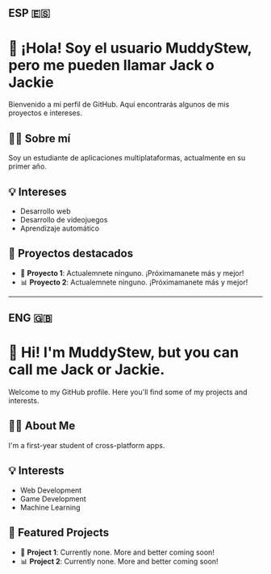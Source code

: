 ## ESP 🇪🇸

# 👋 ¡Hola! Soy el usuario MuddyStew, pero me pueden llamar Jack o Jackie

Bienvenido a mi perfil de GitHub. Aquí encontrarás algunos de mis proyectos e intereses.

## 🧑‍💻 Sobre mí
Soy un estudiante de aplicaciones multiplataformas, actualmente en su primer año.

## 💡 Intereses
- Desarrollo web
- Desarrollo de videojuegos
- Aprendizaje automático

## 🚀 Proyectos destacados
- 🔧 **Proyecto 1**: Actualemnete ninguno. ¡Próximamanete más y mejor!
- 📊 **Proyecto 2**: Actualemnete ninguno. ¡Próximamanete más y mejor!

---

## ENG 🇬🇧

# 👋 Hi! I'm MuddyStew, but you can call me Jack or Jackie.

Welcome to my GitHub profile. Here you'll find some of my projects and interests.

## 🧑‍💻 About Me
I'm a first-year student of cross-platform apps.

## 💡 Interests
- Web Development
- Game Development
- Machine Learning

## 🚀 Featured Projects
- 🔧 **Project 1**: Currently none. More and better coming soon!
- 📊 **Project 2**: Currently none. More and better coming soon!
